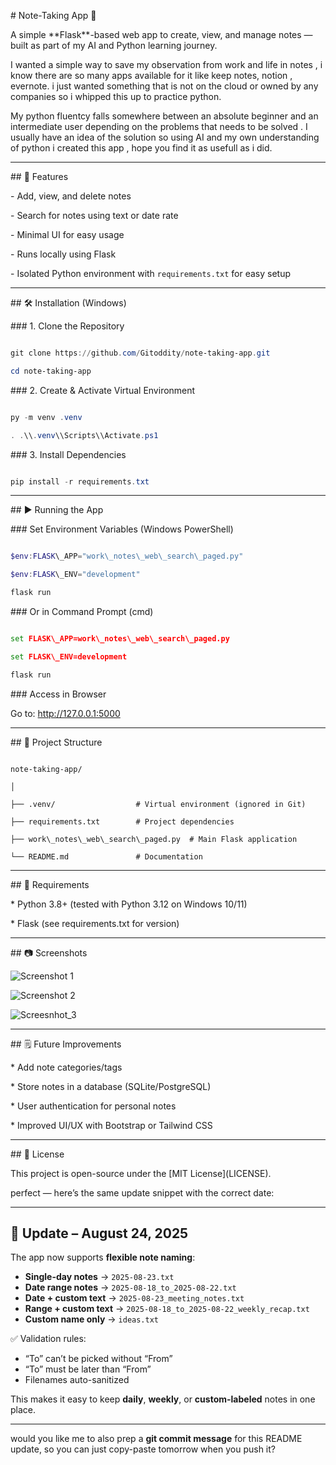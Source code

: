 \# Note-Taking App 📝



A simple \*\*Flask\*\*-based web app to create, view, and manage notes — built as part of my AI and Python learning journey.  

I wanted a simple way to save my observation from work and life in  notes , i know there are so many apps available for it like keep notes, notion , evernote. i just wanted something that is not on the cloud or owned by any companies so i whipped this up to practice python.

My  python fluentcy falls somewhere between an absolute beginner and an intermediate user depending on the problems that needs to be solved . I usually have an idea of the solution so using AI and my own understanding of python i created this app , hope you find it as usefull as i did.


---



\## 🚀 Features

\- Add, view, and delete notes

\- Search for notes using text or date rate

\- Minimal UI for easy usage

\- Runs locally using Flask

\- Isolated Python environment with `requirements.txt` for easy setup



---



\## 🛠 Installation (Windows)



\### 1. Clone the Repository

```powershell

git clone https://github.com/Gitoddity/note-taking-app.git

cd note-taking-app

````



\### 2. Create \& Activate Virtual Environment



```powershell

py -m venv .venv

. .\\.venv\\Scripts\\Activate.ps1

```



\### 3. Install Dependencies



```powershell

pip install -r requirements.txt

```



---



\## ▶️ Running the App



\### Set Environment Variables (Windows PowerShell)



```powershell

$env:FLASK\_APP="work\_notes\_web\_search\_paged.py"

$env:FLASK\_ENV="development"

flask run

```



\### Or in Command Prompt (cmd)



```cmd

set FLASK\_APP=work\_notes\_web\_search\_paged.py

set FLASK\_ENV=development

flask run

```



\### Access in Browser



Go to: http://127.0.0.1:5000



---



\## 📂 Project Structure



```

note-taking-app/

│

├── .venv/                  # Virtual environment (ignored in Git)

├── requirements.txt        # Project dependencies

├── work\_notes\_web\_search\_paged.py  # Main Flask application

└── README.md               # Documentation

```



---



\## 📌 Requirements



\* Python 3.8+ (tested with Python 3.12 on Windows 10/11)

\* Flask (see requirements.txt for version)



---



\## 📷 Screenshots



![Screenshot 1](https://github.com/user-attachments/assets/e8bbea8f-9e61-4aaa-9a3c-417c88e96888)


![Screenshot 2](https://github.com/user-attachments/assets/f8156ddd-de7d-4149-83c3-855b97adcf11)

![Screesnhot_3](https://github.com/user-attachments/assets/62fb4d14-a9ef-47b4-a5b8-8495ea805bec)



---



\## 🗒️ Future Improvements



\* Add note categories/tags

\* Store notes in a database (SQLite/PostgreSQL)

\* User authentication for personal notes

\* Improved UI/UX with Bootstrap or Tailwind CSS



---



\## 📜 License



This project is open-source under the \[MIT License](LICENSE).


perfect — here’s the same update snippet with the correct date:

---

## 🔄 Update – August 24, 2025

The app now supports **flexible note naming**:

* **Single-day notes** → `2025-08-23.txt`
* **Date range notes** → `2025-08-18_to_2025-08-22.txt`
* **Date + custom text** → `2025-08-23_meeting_notes.txt`
* **Range + custom text** → `2025-08-18_to_2025-08-22_weekly_recap.txt`
* **Custom name only** → `ideas.txt`

✅ Validation rules:

* “To” can’t be picked without “From”
* “To” must be later than “From”
* Filenames auto-sanitized

This makes it easy to keep **daily**, **weekly**, or **custom-labeled** notes in one place.

---

would you like me to also prep a **git commit message** for this README update, so you can just copy-paste tomorrow when you push it?



